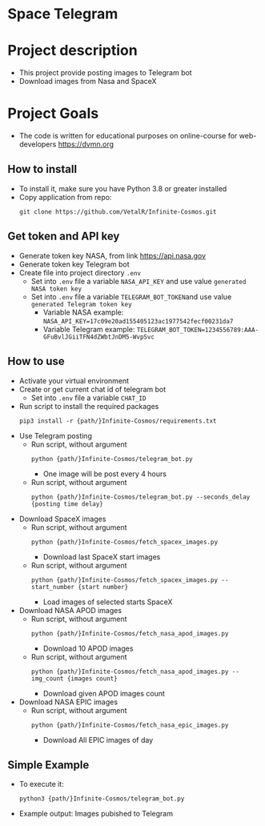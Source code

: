 # Space Telegram

# Project description
* This project provide posting images to Telegram bot
* Download images from Nasa and SpaceX

# Project Goals
* The code is written for educational purposes on online-course for web-developers https://dvmn.org

## How to install
* To install it, make sure you have Python 3.8 or greater installed
* Copy application from repo: 
  ```
  git clone https://github.com/VetalR/Infinite-Cosmos.git
  ```

## Get token and API key
* Generate token key NASA, from link https://api.nasa.gov
* Generate token key Telegram bot
* Create file into project directory `.env`
  * Set into `.env` file a variable `NASA_API_KEY` and use value `generated NASA token key`
  * Set into `.env` file a variable `TELEGRAM_BOT_TOKEN`and use value `generated Telegram token key`
    * Variable NASA example: `NASA_API_KEY=17c09e20ad155405123ac1977542fecf00231da7`
    * Variable Telegram example: `TELEGRAM_BOT_TOKEN=1234556789:AAA-GFuBvlJGiiTFN4dZWbtJnDM5-WvpSvc`

## How to use
* Activate your virtual environment
* Create or get current chat id of telegram bot 
  * Set into `.env` file a variable `CHAT_ID`
* Run script to install the required packages 
  ```
  pip3 install -r {path/}Infinite-Cosmos/requirements.txt
  ```
* Use Telegram posting
  * Run script, without argument 
    ```
    python {path/}Infinite-Cosmos/telegram_bot.py
    ```
    * One image will be post every 4 hours
  * Run script, without argument 
    ```
    python {path/}Infinite-Cosmos/telegram_bot.py --seconds_delay {posting time delay}
    ```
* Download SpaceX images
  * Run script, without argument 
    ```
    python {path/}Infinite-Cosmos/fetch_spacex_images.py
    ```
    * Download last SpaceX start images
  * Run script, without argument 
    ```
    python {path/}Infinite-Cosmos/fetch_spacex_images.py --start_number {start number}
    ```
    * Load images of selected starts SpaceX
* Download NASA APOD images
  * Run script, without argument 
    ```
    python {path/}Infinite-Cosmos/fetch_nasa_apod_images.py
    ```
    * Download 10 APOD images
  * Run script, without argument 
    ```
    python {path/}Infinite-Cosmos/fetch_nasa_apod_images.py --img_count {images count}
    ```
    * Download given APOD images count
* Download NASA EPIC images
  * Run script, without argument 
    ```
    python {path/}Infinite-Cosmos/fetch_nasa_epic_images.py
    ```
    * Download All EPIC images of day

## Simple Example
* To execute it: 
  ```
  python3 {path/}Infinite-Cosmos/telegram_bot.py
  ```
* Example output: Images pubished to Telegram